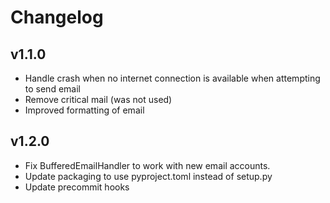 # Changelog

## v1.1.0

- Handle crash when no internet connection is available when attempting to send email
- Remove critical mail (was not used)
- Improved formatting of email

## v1.2.0

- Fix BufferedEmailHandler to work with new email accounts.
- Update packaging to use pyproject.toml instead of setup.py
- Update precommit hooks
